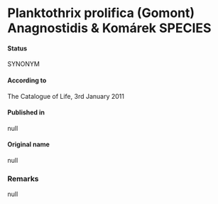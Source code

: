 Planktothrix prolifica (Gomont) Anagnostidis & Komárek SPECIES
=======

#### Status
SYNONYM

#### According to
The Catalogue of Life, 3rd January 2011

#### Published in
null

#### Original name
null

### Remarks
null